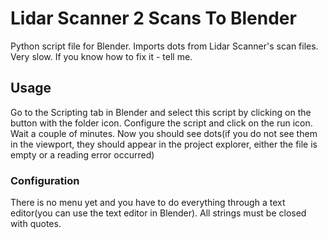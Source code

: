 # Lidar Scanner 2 Scans To Blender
Python script file for Blender. Imports dots from Lidar Scanner's scan files. Very slow. If you know how to fix it - tell me.
## Usage
Go to the Scripting tab in Blender and select this script by clicking on the button with the folder icon. Configure the script and click on the run icon. 
Wait a couple of minutes. Now you should see dots(if you do not see them in the viewport, they should appear in the project explorer, either the file is empty or a reading error occurred)

### Сonfiguration
There is no menu yet and you have to do everything through a text editor(you can use the text editor in Blender).
All strings must be closed with quotes.
